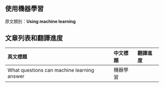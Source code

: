 ## 使用機器學習

原文類別：**Using machine learning**

## 文章列表和翻譯進度

| 英文標題 | 中文標題 | 翻譯進度 |
| :--- | :--- | :--- |
| What questions can machine learning answer | 機器學習 |  |



